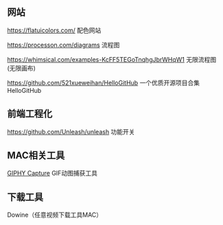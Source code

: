 ## 网站

https://flatuicolors.com/ 配色网站

https://processon.com/diagrams 流程图

https://whimsical.com/examples-KcFF5TEGoTnqhgJbrWHqW1 无限流程图(无限画布)

https://github.com/521xueweihan/HelloGitHub 一个优质开源项目合集HelloGitHub

## 前端工程化
https://github.com/Unleash/unleash 功能开关

## MAC相关工具
[GIPHY Capture](https://giphy.com/apps/giphycapture) GIF动图捕获工具

## 下载工具
Dowine（任意视频下载工具MAC）

